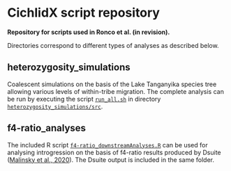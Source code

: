 # CichlidX script repository

**Repository for scripts used in Ronco et al. (in revision).**

Directories correspond to different types of analyses as described below.

## heterozygosity_simulations

Coalescent simulations on the basis of the Lake Tanganyika species tree allowing various levels of within-tribe migration. The complete analysis can be run by executing the script [`run_all.sh`](heterozygosity_simulations/src/run_all.sh) in directory [`heterozygosity_simulations/src`](heterozygosity_simulations/src).

## f4-ratio_analyses

The included R script [`f4-ratio_downstreamAnalyses.R`](f4-ratio_analyses/f4-ratio_downstreamAnalyses.R) can be used for analysing introgression on the basis of f4-ratio results produced by Dsuite ([Malinsky et al., 2020](https://doi.org/10.1101/634477)). The Dsuite output is included in the same folder.
